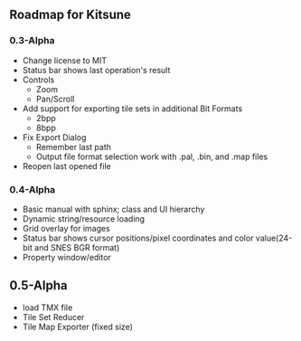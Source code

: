## Roadmap for Kitsune

### 0.3-Alpha
* Change license to MIT
* Status bar shows last operation's result
* Controls
  * Zoom
  * Pan/Scroll
* Add support for exporting tile sets in additional Bit Formats
  * 2bpp
  * 8bpp
* Fix Export Dialog
  * Remember last path
  * Output file format selection work with .pal, .bin, and .map files
* Reopen last opened file 

### 0.4-Alpha
* Basic manual with sphinx; class and UI hierarchy
* Dynamic string/resource loading
* Grid overlay for images
* Status bar shows cursor positions/pixel coordinates and color value(24-bit and SNES BGR format)
* Property window/editor

## 0.5-Alpha
* load TMX file
* Tile Set Reducer
* Tile Map Exporter (fixed size)

